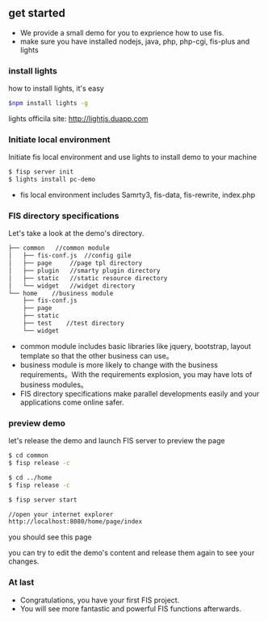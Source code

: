 ## get started

* We provide a small demo for you to exprience how to use fis.
* make sure you have installed nodejs, java, php, php-cgi, fis-plus and lights

### install lights 

how to install lights, it's easy

```bash
$npm install lights -g
```

lights officila site: http://lightjs.duapp.com

### Initiate local environment

Initiate fis local environment and use lights to install demo to your machine

```bash
$ fisp server init
$ lights install pc-demo
```

*  fis local environment includes Samrty3, fis-data, fis-rewrite, index.php

### FIS directory specifications 

Let's take a look at the demo's directory.
```bash
├── common   //common module
│   ├── fis-conf.js  //config gile
│   ├── page     //page tpl directory
│   ├── plugin   //smarty plugin directory
│   ├── static   //static resource directory
│   └── widget   //widget directory
└── home    //business module
    ├── fis-conf.js
    ├── page
    ├── static
    ├── test    //test directory
    └── widget
```

* common module includes basic libraries like jquery, bootstrap, layout template so that the other business can use。
* business module is more likely to change with the business requirements。With the requirements explosion, you may have lots of business modules。
* FIS directory specifications make parallel developments easily and your applications come online safer.

### preview demo

let's release the demo and launch FIS server to preview the page

```bash
$ cd common
$ fisp release -c

$ cd ../home
$ fisp release -c

$ fisp server start

//open your internet explorer
http://localhost:8080/home/page/index
```

you should see this page
<img src=""></img>


you can try to edit the demo's content and release them again to see your changes.

### At last

* Congratulations, you have your first FIS project.
* You will see more fantastic and powerful FIS functions afterwards.

